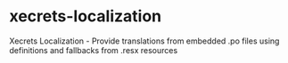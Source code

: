 # xecrets-localization

Xecrets Localization - Provide translations from embedded .po files using definitions and fallbacks
from .resx resources
